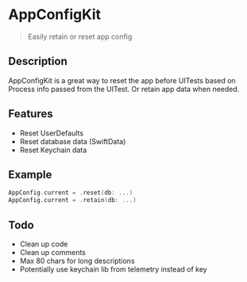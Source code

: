 # AppConfigKit

> Easily retain or reset app config

## Description

AppConfigKit is a great way to reset the app before UITests based on Process info passed from the UITest. Or retain app data when needed. 

## Features

- Reset UserDefaults
- Reset database data (SwiftData)
- Reset Keychain data

## Example 

```swift
AppConfig.current = .reset(db: ...)
AppConfig.current = .retain(db: ...)
```

## Todo

- Clean up code
- Clean up comments
- Max 80 chars for long descriptions
- Potentially use keychain lib from telemetry instead of key
